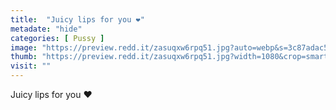 ```yaml
---
title:  "Juicy lips for you ❤️"
metadate: "hide"
categories: [ Pussy ]
image: "https://preview.redd.it/zasuqxw6rpq51.jpg?auto=webp&s=3c87adac5cd909351280aff8cc5a1fd1ad0a8ae9"
thumb: "https://preview.redd.it/zasuqxw6rpq51.jpg?width=1080&crop=smart&auto=webp&s=f7185cfa7fa8ddc90ada302736a4d2fdee035d9a"
visit: ""
---
```

Juicy lips for you ❤️
